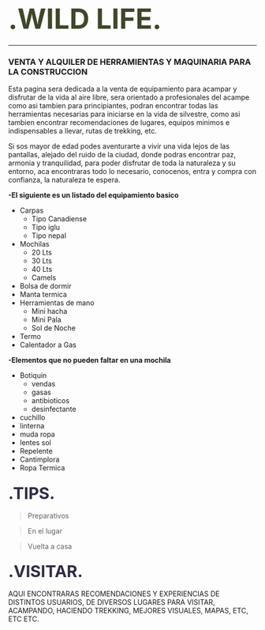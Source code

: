 # **<span style="font-family:font-family: 'Pangolin', cursive; font-size:2em;"><span style = "color:#3F472B"> .WILD LIFE. </span>**
___
### VENTA Y ALQUILER DE HERRAMIENTAS Y MAQUINARIA PARA LA CONSTRUCCION 
Esta pagina sera dedicada a la venta de equipamiento para acampar y disfrutar de la vida al aire libre, sera orientado a profesionales del acampe como asi tambien para principiantes, podran encontrar todas las herramientas necesarias para iniciarse en la vida de silvestre, como asi tambien encontrar recomendaciones de lugares, equipos minimos e indispensables a llevar, rutas de trekking, etc.

Si sos mayor de edad podes aventurarte a vivir una vida lejos de las pantallas, alejado del ruido de la ciudad, donde podras encontrar paz, armonia y tranquilidad, para poder disfrutar de toda la naturaleza y su entorno, aca encontraras todo lo necesario, conocenos, entra y  compra con confianza, la naturaleza te espera.

**-El siguiente es un listado del equipamiento basico**

- Carpas 
    - Tipo Canadiense
    - Tipo iglu
    - Tipo nepal
- Mochilas
    - 20 Lts
    - 30 Lts
    - 40 Lts
    - Camels
- Bolsa de dormir
- Manta termica
- Herramientas de mano
    - Mini hacha
    - Mini Pala
    - Sol de Noche
- Termo
- Calentador a Gas


**-Elementos que no pueden faltar en una mochila**

- Botiquin 
    - vendas
    - gasas
    - antibioticos
    - desinfectante
- cuchillo
- linterna
- muda ropa
- lentes sol
- Repelente
- Cantimplora 
- Ropa Termica

### **<span style="font-family:font-family: 'Pangolin', cursive; font-size:2em;"><span style = "color:#332B47"> .TIPS. </span>**
> Preparativos

> En el lugar

> Vuelta a casa

### **<span style="font-family:font-family: 'Pangolin', cursive; font-size:2em;"><span style = "color:#332B47"> .VISITAR. </span>**

AQUI ENCONTRARAS RECOMENDACIONES Y EXPERIENCIAS DE DISTINTOS USUARIOS, DE DIVERSOS LUGARES PARA VISITAR, ACAMPANDO, HACIENDO TREKKING, MEJORES VISUALES, MAPAS, ETC, ETC ETC.